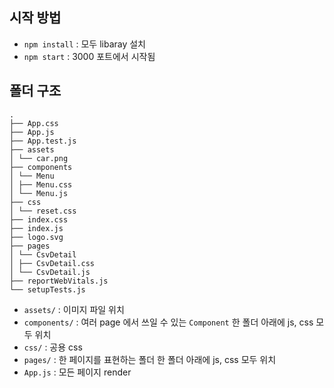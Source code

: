 ## 시작 방법

- `npm install` : 모두 libaray 설치
- `npm start` : 3000 포트에서 시작됨

## 폴더 구조

```
.
├── App.css
├── App.js
├── App.test.js
├── assets
│ └── car.png
├── components
│ └── Menu
│ ├── Menu.css
│ └── Menu.js
├── css
│ └── reset.css
├── index.css
├── index.js
├── logo.svg
├── pages
│ └── CsvDetail
│ ├── CsvDetail.css
│ └── CsvDetail.js
├── reportWebVitals.js
└── setupTests.js
```

- `assets/` : 이미지 파일 위치
- `components/` : 여러 page 에서 쓰일 수 있는 `Component` 한 폴더 아래에 js, css 모두 위치
- `css/` : 공용 css
- `pages/` : 한 페이지를 표현하는 폴더 한 폴더 아래에 js, css 모두 위치
- `App.js` : 모든 페이지 render
